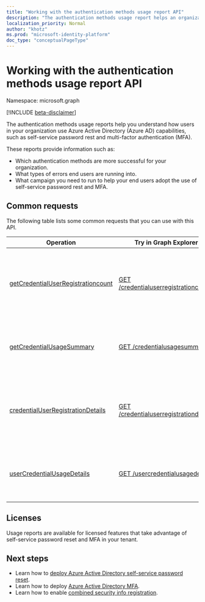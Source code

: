 ```yaml
---
title: "Working with the authentication methods usage report API"
description: "The authentication methods usage report helps an organization understand how their end users are using Azure Active Directory capabilities such as self-service password reset and multi-factor authentication (MFA)."
localization_priority: Normal
author: "khotz"
ms.prod: "microsoft-identity-platform"
doc_type: "conceptualPageType"
---
```


# Working with the authentication methods usage report API

Namespace: microsoft.graph

[!INCLUDE [beta-disclaimer](../../includes/beta-disclaimer.md)]

The authentication methods usage reports help you understand how users in your organization use Azure Active Directory (Azure AD) capabilities, such as self-service password rest and multi-factor authentication (MFA).

These reports provide information such as:

- Which authentication methods are more successful for your organization. 
- What types of errors end users are running into.
- What campaign you need to run to help your end users adopt the use of self-service password rest and MFA.

## Common requests

The following table lists some common requests that you can use with this API.

| Operation | Try in Graph Explorer | Description |
| --------- | --- | ----------- |
| [getCredentialUserRegistrationcount](/graph/api/resources/credentialuserregistrationcount?view=graph-rest-beta) | [GET /credentialuserregistrationcount](https://developer.microsoft.com/graph/graph-explorer?request=reports/getCredentialUserRegistrationcount()&version=beta) | Get the number of users registered for self-service password reset and MFA. |
| [getCredentialUsageSummary](/graph/api/resources/credentialusagesummary?view=graph-rest-beta) | [GET /credentialusagesummary](https://developer.microsoft.com/graph/graph-explorer?request=reports/getCredentialUsageSummary&version=beta) | Get the number of users using self-service password reset. |
| [credentialUserRegistrationDetails](/graph/api/resources/credentialuserregistrationdetails?view=graph-rest-beta) | [GET /credentialuserregistrationdetails](https://developer.microsoft.com/graph/graph-explorer?request=reports/credentialUserRegistrationDetails&version=beta) | Get the user details for self-service password reset and MFA registration activities. |
| [userCredentialUsageDetails](/graph/api/resources/usercredentialusagedetails?view=graph-rest-beta) | [GET /usercredentialusagedetails](https://developer.microsoft.com/graph/graph-explorer?request=reports/userCredentialUsageDetails&version=beta) | Get user details for all self-service password reset activities. |

## Licenses

Usage reports are available for licensed features that take advantage of self-service password reset and MFA in your tenant.

## Next steps

- Learn how to [deploy Azure Active Directory self-service password reset](https://docs.microsoft.com/azure/active-directory/authentication/howto-sspr-deployment).
- Learn how to deploy [Azure Active Directory MFA](https://docs.microsoft.com/azure/active-directory/authentication/howto-mfa-getstarted).
- Learn how to enable [combined security info registration](https://docs.microsoft.com/azure/active-directory/authentication/howto-registration-mfa-sspr-combined).





